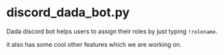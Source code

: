 # discord_dada_bot.py
Dada discord bot helps users to assign their roles by just typing `!rolename`.

it also has some cool other features which we are working on.
